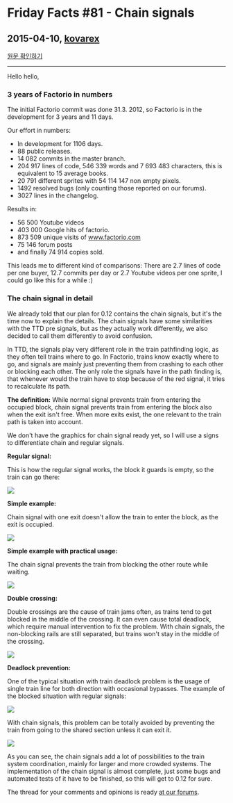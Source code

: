 # Friday Facts #81 - Chain signals

## 2015-04-10, [kovarex](https://factorio.com/blog/author/kovarex)

[원문 확인하기](https://factorio.com/blog/post/fff-81)

---

Hello hello,

### 3 years of Factorio in numbers

The initial Factorio commit was done 31.3. 2012, so Factorio is in the development for 3 years and 11 days.

Our effort in numbers:

* In development for 1106 days.
* 88 public releases.
* 14 082 commits in the master branch.
* 204 917 lines of code, 546 339 words and 7 693 483 characters, this is equivalent to 15 average books.
* 20 791 different sprites with 54 114 147 non empty pixels.
* 1492 resolved bugs (only counting those reported on our forums).
* 3027 lines in the changelog.

Results in:

* 56 500 Youtube videos
* 403 000 Google hits of factorio.
* 873 509 unique visits of www.factorio.com
* 75 146 forum posts
* and finally 74 914 copies sold.

This leads me to different kind of comparisons: There are 2.7 lines of code per one buyer, 12.7 commits per day or 2.7 Youtube videos per one sprite, I could go like this for a while :)

### The chain signal in detail

We already told that our plan for 0.12 contains the chain signals, but it's the time now to explain the details. The chain signals have some similarities with the TTD pre signals, but as they actually work differently, we also decided to call them differently to avoid confusion.

In TTD, the signals play very different role in the train pathfinding logic, as they often tell trains where to go.
In Factorio, trains know exactly where to go, and signals are mainly just preventing them from crashing to each other or blocking each other. The only role the signals have in the path finding is, that whenever would the train have to stop because of the red signal, it tries to recalculate its path.

**The definition:** While normal signal prevents train from entering the occupied block, chain signal prevents train from entering the block also when the exit isn't free. When more exits exist, the one relevant to the train path is taken into account.

We don't have the graphics for chain signal ready yet, so I will use a signs to differentiate chain and regular signals.

**Regular signal:**

This is how the regular signal works, the block it guards is empty, so the train can go there:

![](https://cdn.factorio.com/assets/img/blog/fff-81-regular-signals.jpg)

**Simple example:**

Chain signal with one exit doesn't allow the train to enter the block, as the exit is occupied.

![](https://cdn.factorio.com/assets/img/blog/fff-81-chain-signal-basic.jpg)

**Simple example with practical usage:**

The chain signal prevents the train from blocking the other route while waiting.

![](https://cdn.factorio.com/assets/img/blog/fff-81-chain-signal-guards-crossroad.jpg)

**Double crossing:**

Double crossings are the cause of train jams often, as trains tend to get blocked in the middle of the crossing. It can even cause total deadlock, which require manual intervention to fix the problem. With chain signals, the non-blocking rails are still separated, but trains won't stay in the middle of the crossing.

![](https://cdn.factorio.com/assets/img/blog/fff-81-double-crossroad.jpg)

**Deadlock prevention:**

One of the typical situation with train deadlock problem is the usage of single train line for both direction with occasional bypasses. The example of the blocked situation with regular signals:

![](https://cdn.factorio.com/assets/img/blog/fff-81-train-deadlock.jpg)

With chain signals, this problem can be totally avoided by preventing the train from going to the shared section unless it can exit it.

![](https://cdn.factorio.com/assets/img/blog/fff-81-chain-signal-prevents-deadlock.jpg)

As you can see, the chain signals add a lot of possibilities to the train system coordination, mainly for larger and more crowded systems. The implementation of the chain signal is almost complete, just some bugs and automated tests of it have to be finished, so this will get to 0.12 for sure.

The thread for your comments and opinions is ready [at our forums](https://forums.factorio.com/forum/viewtopic.php?t=9586).